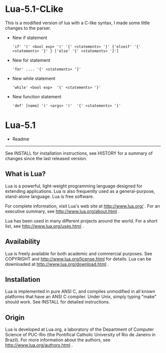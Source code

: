 Lua-5.1-CLike
=============
 This is a modified version of lua with a C-like syntax, I made some little changes to the parser.
 
* New if statement

  ```BNF
  'if' '(' <bool exp> ')' '{' <statements> '}' {'elseif' '{' <statements> '}' } ['else' '{' <statements> '}']
  ```

* New for statement
  ```BNF
  'for' .... '{' <statements> '}' 
  ```

* New while statement

  ```BNF
  'while' <bool exp>  '{' <statements> '}' 
  ```

* New function statement

  ```BNF
  'def' [name] '(' <args> ')'  '{' <statements> '}' 
  ```

Lua-5.1
=============
 * Readme
  ------------
  See INSTALL for installation instructions,
  see HISTORY for a summary of changes since the last released version.
  
  What is Lua?
  ------------
  Lua is a powerful, light-weight programming language designed for extending
  applications. Lua is also frequently used as a general-purpose, stand-alone
  language. Lua is free software.

  For complete information, visit Lua's web site at http://www.lua.org/ .
  For an executive summary, see http://www.lua.org/about.html .

  Lua has been used in many different projects around the world.
  For a short list, see http://www.lua.org/uses.html .
  
  Availability
  ------------
  Lua is freely available for both academic and commercial purposes.
  See COPYRIGHT and http://www.lua.org/license.html for details.
  Lua can be downloaded at http://www.lua.org/download.html .
  
  Installation
  ------------
  Lua is implemented in pure ANSI C, and compiles unmodified in all known
  platforms that have an ANSI C compiler. Under Unix, simply typing "make"
  should work. See INSTALL for detailed instructions.
  
  Origin
  ------
  Lua is developed at Lua.org, a laboratory of the Department of Computer
  Science of PUC-Rio (the Pontifical Catholic University of Rio de Janeiro
  in Brazil).
  For more information about the authors, see http://www.lua.org/authors.html .
